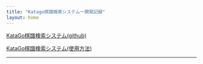 ```yaml
---
title: "Katago棋譜検索システムー開発記録"
layout: home
---
```


[KataGo棋譜検索システム(github)](https://github.com/hosinobu/katago-kifu-search)

[KataGo棋譜検索システム(使用方法)](https://github.com/hosinobu/katago-kifu-search/reademe.html)

***


